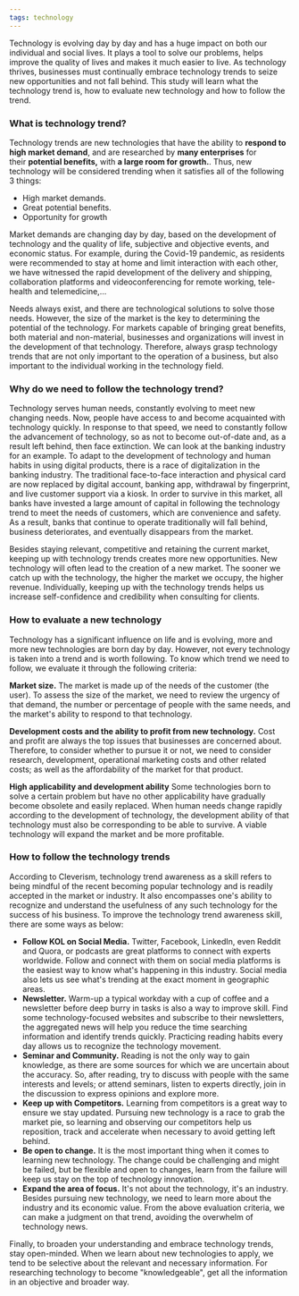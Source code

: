 ```yaml
---
tags: technology
---
```


Technology is evolving day by day and has a huge impact on both our individual and social lives. It plays a tool to solve our problems, helps improve the quality of lives and makes it much easier to live. As technology thrives, businesses must continually embrace technology trends to seize new opportunities and not fall behind. This study will learn what the technology trend is, how to evaluate new technology and how to follow the trend.

### What is technology trend?

Technology trends are new technologies that have the ability to **respond to high market demand**, and are researched by **many enterprises** for their **potential benefits,** with **a large room for growth.**. Thus, new technology will be considered trending when it satisfies all of the following 3 things:

- High market demands.
- Great potential benefits.
- Opportunity for growth

Market demands are changing day by day, based on the development of technology and the quality of life, subjective and objective events, and economic status. For example, during the Covid-19 pandemic, as residents were recommended to stay at home and limit interaction with each other, we have witnessed the rapid development of the delivery and shipping, collaboration platforms and videoconferencing for remote working, tele-health and telemedicine,...

Needs always exist, and there are technological solutions to solve those needs. However, the size of the market is the key to determining the potential of the technology. For markets capable of bringing great benefits, both material and non-material, businesses and organizations will invest in the development of that technology. Therefore, always grasp technology trends that are not only important to the operation of a business, but also important to the individual working in the technology field.

### Why do we need to follow the technology trend?

Technology serves human needs, constantly evolving to meet new changing needs. Now, people have access to and become acquainted with technology quickly. In response to that speed, we need to constantly follow the advancement of technology, so as not to become out-of-date and, as a result left behind, then face extinction. We can look at the banking industry for an example. To adapt to the development of technology and human habits in using digital products, there is a race of digitalization in the banking industry. The traditional face-to-face interaction and physical card are now replaced by digital account, banking app, withdrawal by fingerprint, and live customer support via a kiosk. In order to survive in this market, all banks have invested a large amount of capital in following the technology trend to meet the needs of customers, which are convenience and safety. As a result, banks that continue to operate traditionally will fall behind, business deteriorates, and eventually disappears from the market.

Besides staying relevant, competitive and retaining the current market, keeping up with technology trends creates more new opportunities. New technology will often lead to the creation of a new market. The sooner we catch up with the technology, the higher the market we occupy, the higher revenue. Individually, keeping up with the technology trends helps us increase self-confidence and credibility when consulting for clients.

### How to evaluate a new technology

Technology has a significant influence on life and is evolving, more and more new technologies are born day by day. However, not every technology is taken into a trend and is worth following. To know which trend we need to follow, we evaluate it through the following criteria:

**Market size.** The market is made up of the needs of the customer (the user). To assess the size of the market, we need to review the urgency of that demand, the number or percentage of people with the same needs, and the market's ability to respond to that technology.

**Development costs and the ability to profit from new technology.** Cost and profit are always the top issues that businesses are concerned about. Therefore, to consider whether to pursue it or not, we need to consider research, development, operational marketing costs and other related costs; as well as the affordability of the market for that product.

**High applicability and development ability** Some technologies born to solve a certain problem but have no other applicability have gradually become obsolete and easily replaced. When human needs change rapidly according to the development of technology, the development ability of that technology must also be corresponding to be able to survive. A viable technology will expand the market and be more profitable.

### How to follow the technology trends

According to Cleverism, technology trend awareness as a skill refers to being mindful of the recent becoming popular technology and is readily accepted in the market or industry. It also encompasses one's ability to recognize and understand the usefulness of any such technology for the success of his business. To improve the technology trend awareness skill, there are some ways as below:

- **Follow KOL on Social Media.** Twitter, Facebook, LinkedIn, even Reddit and Quora, or podcasts are great platforms to connect with experts worldwide. Follow and connect with them on social media platforms is the easiest way to know what's happening in this industry. Social media also lets us see what's trending at the exact moment in geographic areas.
- **Newsletter.** Warm-up a typical workday with a cup of coffee and a newsletter before deep burry in tasks is also a way to improve skill. Find some technology-focused websites and subscribe to their newsletters, the aggregated news will help you reduce the time searching information and identify trends quickly. Practicing reading habits every day allows us to recognize the technology movement.
- **Seminar and Community.** Reading is not the only way to gain knowledge, as there are some sources for which we are uncertain about the accuracy. So, after reading, try to discuss with people with the same interests and levels; or attend seminars, listen to experts directly, join in the discussion to express opinions and explore more.
- **Keep up with Competitors.** Learning from competitors is a great way to ensure we stay updated. Pursuing new technology is a race to grab the market pie, so learning and observing our competitors help us reposition, track and accelerate when necessary to avoid getting left behind.
- **Be open to change.** It is the most important thing when it comes to learning new technology. The change could be challenging and might be failed, but be flexible and open to changes, learn from the failure will keep us stay on the top of technology innovation.
- **Expand the area of focus.** It's not about the technology, it's an industry. Besides pursuing new technology, we need to learn more about the industry and its economic value. From the above evaluation criteria, we can make a judgment on that trend, avoiding the overwhelm of technology news.

Finally, to broaden your understanding and embrace technology trends, stay open-minded. When we learn about new technologies to apply, we tend to be selective about the relevant and necessary information. For researching technology to become "knowledgeable", get all the information in an objective and broader way.
